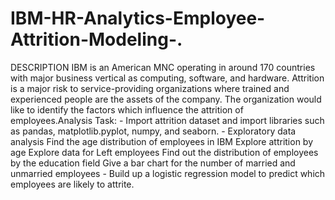# IBM-HR-Analytics-Employee-Attrition-Modeling-.
DESCRIPTION  IBM is an American MNC operating in around 170 countries with major business vertical as computing, software, and hardware. Attrition is a major risk to service-providing organizations where trained and experienced people are the assets of the company. The organization would like to identify the factors which influence the attrition of employees.Analysis Task: - Import attrition dataset and import libraries such as pandas, matplotlib.pyplot, numpy, and seaborn. - Exploratory data analysis  Find the age distribution of employees in IBM Explore attrition by age Explore data for Left employees Find out the distribution of employees by the education field Give a bar chart for the number of married and unmarried employees - Build up a logistic regression model to predict which employees are likely to attrite.
